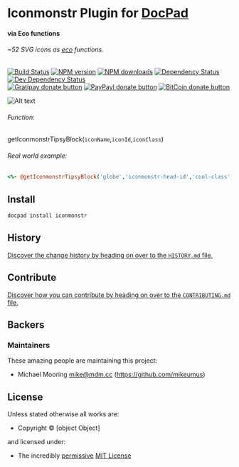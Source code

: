 # Iconmonstr Plugin for [DocPad](http://docpad.org)
#### via Eco functions

###### ~52 SVG icons as [eco](https://github.com/sstephenson/eco) functions. 

<!-- BADGES/ -->

[![Build Status](https://img.shields.io/travis/mikeumus/docpad-plugin-iconmonstr/master.svg)](http://travis-ci.org/mikeumus/docpad-plugin-iconmonstr "Check this project's build status on TravisCI")
[![NPM version](https://img.shields.io/npm/v/docpad-plugin-iconmonstr.svg)](https://npmjs.org/package/docpad-plugin-iconmonstr "View this project on NPM")
[![NPM downloads](https://img.shields.io/npm/dm/docpad-plugin-iconmonstr.svg)](https://npmjs.org/package/docpad-plugin-iconmonstr "View this project on NPM")
[![Dependency Status](https://img.shields.io/david/mikeumus/docpad-plugin-iconmonstr.svg)](https://david-dm.org/mikeumus/docpad-plugin-iconmonstr)
[![Dev Dependency Status](https://img.shields.io/david/dev/mikeumus/docpad-plugin-iconmonstr.svg)](https://david-dm.org/mikeumus/docpad-plugin-iconmonstr#info=devDependencies)<br/>
[![Gratipay donate button](https://img.shields.io/gratipay/docpad.svg)](https://www.gratipay.com/docpad/ "Donate weekly to this project using Gratipay")
[![PayPayl donate button](https://img.shields.io/badge/paypal-donate-yellow.svg)](https://www.paypal.com/cgi-bin/webscr?cmd=_s-xclick&hosted_button_id=QB8GQPZAH84N6 "Donate once-off to this project using Paypal")
[![BitCoin donate button](https://img.shields.io/badge/bitcoin-donate-yellow.svg)](https://coinbase.com/checkouts/9ef59f5479eec1d97d63382c9ebcb93a "Donate once-off to this project using BitCoin")

<!-- /BADGES -->


![Alt text](https://googledrive.com/host/0B9LVk4xbDIJTSWVYcU5fb0RUVVk/iconmonstrs.png "Current icons available screenshot.")

###### Function:

getIconmonstrTipsyBlock(`iconName`,`iconId`,`iconClass`)

###### Real world example:
``` coffeescript
<%- @getIconmonstrTipsyBlock('globe','iconmonstr-head-id','cool-class') %>
```


<!-- INSTALL/ -->

## Install

``` bash
docpad install iconmonstr
```

<!-- /INSTALL -->


<!-- HISTORY/ -->

## History
[Discover the change history by heading on over to the `HISTORY.md` file.](https://github.com/mikeumus/docpad-plugin-iconmonstr/blob/master/HISTORY.md#files)

<!-- /HISTORY -->


<!-- CONTRIBUTE/ -->

## Contribute

[Discover how you can contribute by heading on over to the `CONTRIBUTING.md` file.](https://github.com/mikeumus/docpad-plugin-iconmonstr/blob/master/CONTRIBUTING.md#files)

<!-- /CONTRIBUTE -->


<!-- BACKERS/ -->

## Backers

### Maintainers

These amazing people are maintaining this project:

- Michael Mooring <mike@mdm.cc> (https://github.com/mikeumus)

<!-- LICENSE/ -->

## License

Unless stated otherwise all works are:

- Copyright &copy; [object Object]

and licensed under:

- The incredibly [permissive](http://en.wikipedia.org/wiki/Permissive_free_software_licence) [MIT License](http://opensource.org/licenses/mit-license.php)

<!-- /LICENSE -->


